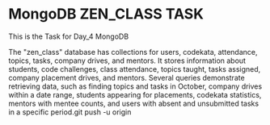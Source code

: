 # MongoDB ZEN_CLASS TASK

This is the Task for Day_4 MongoDB

The "zen_class" database has collections for users, codekata, attendance, topics, tasks, company drives, and mentors. It stores information about students, code challenges, class attendance, topics taught, tasks assigned, company placement drives, and mentors. Several queries demonstrate retrieving data, such as finding topics and tasks in October, company drives within a date range, students appearing for placements, codekata statistics, mentors with mentee counts, and users with absent and unsubmitted tasks in a specific period.git push -u origin